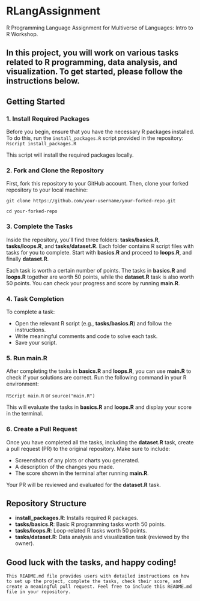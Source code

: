 # RLangAssignment
R Programming Language Assignment for Multiverse of Languages: Intro to R Workshop.

## In this project, you will work on various tasks related to R programming, data analysis, and visualization. To get started, please follow the instructions below. 

## Getting Started 

### **1\. Install Required Packages**
 Before you begin, ensure that you have the necessary R packages installed. To do this, run the `install_packages.R` script provided in the repository:
```Rscript install_packages.R```

This script will install the required packages locally.

### **2\. Fork and Clone the Repository**

First, fork this repository to your GitHub account. Then, clone your forked repository to your local machine:

```git clone https://github.com/your-username/your-forked-repo.git```

```cd your-forked-repo```

### **3\. Complete the Tasks**

Inside the repository, you'll find three folders: **tasks/basics.R**, **tasks/loops.R**, and **tasks/dataset.R**. Each folder contains R script files with tasks for you to complete. Start with **basics.R** and proceed to **loops.R**, and finally **dataset.R**.

Each task is worth a certain number of points. The tasks in **basics.R** and **loops.R** together are worth 50 points, while the **dataset.R** task is also worth 50 points. You can check your progress and score by running **main.R**.

### **4\. Task Completion**

To complete a task:

*   Open the relevant R script (e.g., **tasks/basics.R**) and follow the instructions.
*   Write meaningful comments and code to solve each task.
*   Save your script.

### **5\. Run main.R**

After completing the tasks in **basics.R** and **loops.R**, you can use **main.R** to check if your solutions are correct. Run the following command in your R environment:

```RScript main.R``` or ```source("main.R")```

This will evaluate the tasks in **basics.R** and **loops.R** and display your score in the terminal.

### **6\. Create a Pull Request**

Once you have completed all the tasks, including the **dataset.R** task, create a pull request (PR) to the original repository. Make sure to include:

*   Screenshots of any plots or charts you generated.
*   A description of the changes you made.
*   The score shown in the terminal after running **main.R**.

Your PR will be reviewed and evaluated for the **dataset.R** task.

## **Repository Structure**

*   **install\_packages.R**: Installs required R packages.
*   **tasks/basics.R**: Basic R programming tasks worth 50 points.
*   **tasks/loops.R**: Loop-related R tasks worth 50 points.
*   **tasks/dataset.R**: Data analysis and visualization task (reviewed by the owner).

## **Good luck with the tasks, and happy coding!**

`This README.md file provides users with detailed instructions on how to set up the project, complete the tasks, check their score, and create a meaningful pull request. Feel free to include this README.md file in your repository.`